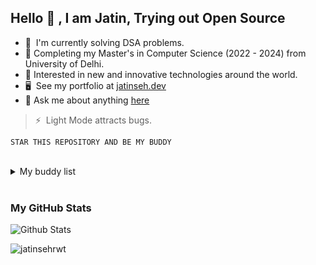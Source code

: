 <!-- <a href="https://jatinseh.dev"><img alt="Hello, I'm Jatin. I do full-stack development and open source!" src="./github-header-image.png" /></a> -->

## Hello :wave: , I am Jatin, Trying out Open Source 
-  🧠  I'm currently solving DSA problems.
-  📕  Completing my Master's in Computer Science (2022 - 2024) from University of Delhi.
-  💬  Interested in new and innovative technologies around the world.
-  🖥️  See my portfolio at [jatinseh.dev](http://jatinseh.dev)
-  💬 Ask me about anything [here](https://github.com/jatinsehrwt/jatinsehrwt/discussions/categories/general)


>  ⚡   Light Mode attracts bugs.
```
STAR THIS REPOSITORY AND BE MY BUDDY
```

<br />

<details>
  <summary>My buddy list</summary>
  Working on it!
</details>

<br />

### My GitHub Stats
<img src="https://github-readme-stats.vercel.app/api?username=jatinsehrwt&show_icons=true&theme=dracula" alt="Github Stats" />

<!-- [![Jatin's GitHub stats](https://github-readme-stats.vercel.app/api?username=jatinseh&show_icons=true&theme=dracula)](https://github.com/jatinseh/goomba)  [![Top Languages](https://github-readme-stats.vercel.app/api/top-langs/?username=jatinseh&layout=compact&theme=dracula)](https://github.com/jatinseh/goomba)  
 -->
 
<p align="left"> <img src="https://komarev.com/ghpvc/?username=jatinsehrwt&label=Profile%20views&color=0e75b6&style=flat" alt="jatinsehrwt" /> </p>

 
<!--
**jatinseh/jatinseh** is a ✨ _special_ ✨ repository because its `README.md` (this file) appears on your GitHub profile.

Here are some ideas to get you started:

- 🔭 I’m currently working on ...
- 🌱 I’m currently learning ...
- 👯 I’m looking to collaborate on ...
- 🤔 I’m looking for help with ...
- 💬 Ask me about ...
- 📫 How to reach me: ...
- 😄 Pronouns: ...
- ⚡ Fun fact: ...
-->
